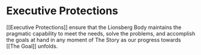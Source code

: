 # Executive Protections

[[Executive Protections]] ensure that the Lionsberg Body maintains the pragmatic capability to meet the needs, solve the problems, and accomplish the goals at hand in any moment of The Story as our progress towards [[The Goal]] unfolds.